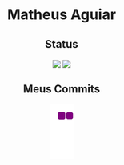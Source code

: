 <div align="center"><h1>Matheus Aguiar</h1></div>

<div align="center">
    <h2>Status</h2>

<img height="178em" align="center" src="https://github-readme-stats.vercel.app/api?username=MatheuZAguiar&show_icons=true&theme=react&include_all_commits=true&count_private=true"/>
<img height="178em" align="center" src="https://github-readme-stats.vercel.app/api/top-langs/?username=MatheuZAguiar&layout=compact&langs_count=7&theme=react" />
    
</div>
<div align="center">
    <h2>Meus Commits</h2>
    
![snake gif](https://github.com/MatheuZAguiar/MatheuZAguiar/blob/output/github-contribution-grid-snake.gif)
</div>

